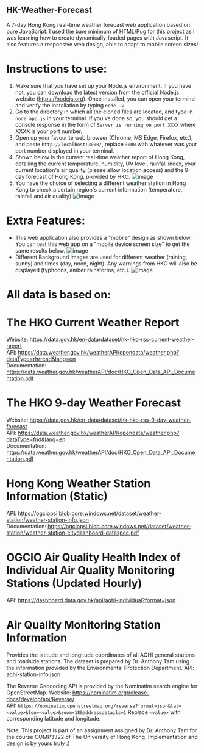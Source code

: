 ## HK-Weather-Forecast
A 7-day Hong Kong real-time weather forecast web application based on pure JavaScript. I used the bare minimum of HTML/Pug for this project as I was learning how to create dynamically-loaded pages with Javascript. It also features a responsive web design, able to adapt to mobile screen sizes!

# Instructions to use:
1. Make sure that you have set up your Node.js environment. If you have not, you can download the latest version from the official Node.js website (https://nodejs.org). Once installed, you can open your terminal and verify the installation by typing `node -v`
2. Go to the directory in which all the cloned files are located, and type in `node app.js` in your terminal. If you've done so, you should get a console response in the form of `Server is running on port XXXX` where XXXX is your port number.
3. Open up your favourite web browser (Chrome, MS Edge, Firefox, etc.), and paste `http://localhost:3000/`, replace `3000` with whatever was your port number displayed in your terminal.
4. Shown below is the current real-time weather report of Hong Kong, detailing the current temperature, humidity, UV level, rainfall index, your current location's air quality (please allow location access) and the 9-day forecast of Hong Kong, provided by HKO.
![image](https://github.com/W-Edward/HK-Weather-Forecast/assets/36920869/c09090aa-8f6e-4c93-8077-451ad765e416)
5. You have the choice of selecting a different weather station in Hong Kong to check a certain region's current information (temperature, rainfall and air quality)
   ![image](https://github.com/W-Edward/HK-Weather-Forecast/assets/36920869/860f467f-e9fc-45ea-b204-d0d4ecd6aeb5)

# Extra Features:
- This web application also provides a "mobile" design as shown below. You can test this web app on a "mobile device screen size" to get the same results below.
  ![image](https://github.com/W-Edward/HK-Weather-Forecast/assets/36920869/5da2bb42-d8fb-44cf-b3b6-bc3700470299)
- Different Background images are used for different weather (raining, sunny) and times (day, noon, night). Any warnings from HKO will also be displayed (typhoons, amber rainstorms, etc.).
   ![image](https://github.com/W-Edward/HK-Weather-Forecast/assets/36920869/c858f124-ec3e-4563-a598-2875eabacb6b)


# All data is based on:

# The HKO Current Weather Report
Website: https://data.gov.hk/en-data/dataset/hk-hko-rss-current-weather-report \
API: https://data.weather.gov.hk/weatherAPI/opendata/weather.php?dataType=rhrread&lang=en \
Documentation: https://data.weather.gov.hk/weatherAPI/doc/HKO_Open_Data_API_Documentation.pdf

# The HKO 9-day Weather Forecast
Website: https://data.gov.hk/en-data/dataset/hk-hko-rss-9-day-weather-forecast \
API: https://data.weather.gov.hk/weatherAPI/opendata/weather.php?dataType=fnd&lang=en \
Documentation: https://data.weather.gov.hk/weatherAPI/doc/HKO_Open_Data_API_Documentation.pdf

# Hong Kong Weather Station Information (Static)
API: https://ogciopsi.blob.core.windows.net/dataset/weather-station/weather-station-info.json \
Documentation: https://ogciopsi.blob.core.windows.net/dataset/weather-station/weather-station-citydashboard-dataspec.pdf

# OGCIO Air Quality Health Index of Individual Air Quality Monitoring Stations (Updated Hourly)
API: https://dashboard.data.gov.hk/api/aqhi-individual?format=json

# Air Quality Monitoring Station Information
Provides the latitude and longitude coordinates of all AQHI general stations and roadside stations.
The dataset is prepared by Dr. Anthony Tam using the information provided by the Environmental Protection Department.
API: aqhi-station-info.json

The Reverse Geocoding API is provided by the Nominatim search engine for OpenStreetMap.
Website: https://nominatim.org/release-docs/develop/api/Reverse/ \
API: `https://nominatim.openstreetmap.org/reverse?format=json&lat=<value>&lon=<value>&zoom=18&addressdetails=1` Replace `<value>` with corresponding latitude and longitude.

Note: This project is part of an assignment assigned by Dr. Anthony Tam for the course COMP3322 of The University of Hong Kong. Implementation and design is by yours truly :)
